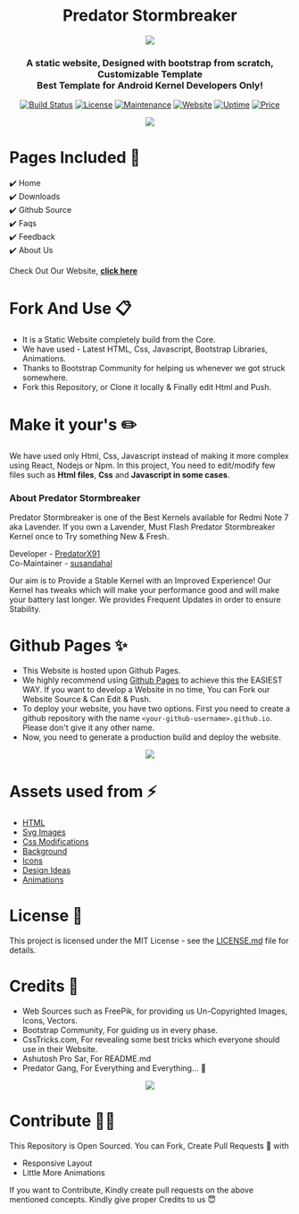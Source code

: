 <h1 align="center"> Predator Stormbreaker </h1> 

<p align="center">
  <img src="https://raw.githubusercontent.com/predator-stormbreaker/predator-stormbreaker.github.io/05c3f725035d41b9538120792bf565c998ece3bf/assets/img/Programming.svg"></img>
</p>

<h3 align="center"> A static website, Designed with bootstrap from scratch, Customizable Template <br/> Best Template for Android Kernel Developers Only! </h3>

<p align="center">
      <a href="https://travis-ci.org/badges/badgerbadgerbadger"><img alt="Build Status" src="http://img.shields.io/travis/badges/badgerbadgerbadger.svg?style=flat-square?style=flat-square" /></a>
  <a href="http://badges.mit-license.org/"><img alt="License" src="http://img.shields.io/:license-mit-blue.svg?style=flat-square?style=flat-square" /></a>
  <a href="https://github.com/ashutosh1919/masterPortfolio/commits/master"><img alt="Maintenance" src="https://img.shields.io/badge/maintained-yes-green.svg?style=flat-square" /></a>
  <a href="http://badges.mit-license.org/"><img alt="Website" src="https://img.shields.io/badge/website-up-yellow?style=flat-square" /></a>
  <a href=""><img alt="Uptime" src="https://img.shields.io/badge/uptime-100%25-brightgreen" ></a>
  <a href="https://img.shields.io/badge/price-free-ff69b4"><img alt="Price" src="https://img.shields.io/badge/price-free-ff69b4?style=flat-square" /></a>
</p>

<p align="center"> 
    <img src="https://raw.githubusercontent.com/predator-stormbreaker/predator-stormbreaker.github.io/master/assets/img/hero.png" target="_blank"></img>
  </a>
</p>


# Pages Included 📝

✔️ Home\
✔️ Downloads \
✔️ Github Source\
✔️ Faqs\
✔️ Feedback\
✔️ About Us

Check Out Our Website, **[click here](https://predator-stormbreaker.github.io/)**


# Fork And Use 📋

- It is a Static Website completely build from the Core.
- We have used - Latest HTML, Css, Javascript, Bootstrap Libraries, Animations.
- Thanks to Bootstrap Community for helping us whenever we got struck somewhere.
- Fork this Repository, or Clone it locally & Finally edit Html and Push.


# Make it your's ✏️

We have used only Html, Css, Javascript instead of making it more complex using React, Nodejs or Npm. In this project, You need to edit/modify few files such as **Html files**, **Css** and **Javascript in some cases**. 



### About Predator Stormbreaker

Predator Stormbreaker is one of the Best Kernels available for Redmi Note 7 aka Lavender. If you own a Lavender, Must Flash Predator Stormbreaker Kernel once to Try something New & Fresh. 

Developer - [PredatorX91](https://t.me/PredatorX91) <br>
Co-Maintainer - [susandahal](https://t.me/susandahal)


Our aim is to Provide a Stable Kernel with an Improved Experience! Our Kernel has tweaks which will make your performance good and will make your battery last longer. We provides Frequent Updates in order to ensure Stability.


# Github Pages ✨

- This Website is hosted upon Github Pages.
- We highly recommend using [Github Pages](https://create-react-app.dev/docs/deployment/#github-pages) to achieve this the EASIEST WAY. If you want to develop a Website in no time, You can Fork our Website Source & Can Edit & Push.
- To deploy your website, you have two options. First you need to create a github repository with the name `<your-github-username>.github.io`. Please don't give it any other name.
- Now, you need to generate a production build and deploy the website.

<p align="center"> 
    <img src="https://raw.githubusercontent.com/predator-stormbreaker/predator-stormbreaker.github.io/master/assets/img/20200622_213732-01-01.jpeg"></img>
</p>

# Assets used from ⚡

- [HTML](https://html.com/html5)
- [Svg Images](https://www.freepik.com/)
- [Css Modifications](https://css-tricks.com/)
- [Background](https://webkul.github.io/coolhue/)
- [Icons](https://boxicons.com/)
- [Design Ideas](https://bootstrapmade.com/)
- [Animations](https://www.gradient-animator.com/)


# License 📄

This project is licensed under the MIT License - see the [LICENSE.md](https://github.com/predator-stormbreaker/predator-stormbreaker.github.io/blob/master/LICENSE) file for details.


# Credits 💯 

- Web Sources such as FreePik, for providing us Un-Copyrighted Images, Icons, Vectors. 
- Bootstrap Community, For guiding us in every phase.
- CssTricks.com, For revealing some best tricks which everyone should use in their Website.
- Ashutosh Pro Sar, For README.md
- Predator Gang, For Everything and Everything... 🤩

<p align="center">
<img src="https://raw.githubusercontent.com/predator-stormbreaker/predator-stormbreaker.github.io/05c3f725035d41b9538120792bf565c998ece3bf/assets/img/www.svg"> </img>
</p>

# Contribute ✌🏻
This Repository is Open Sourced. You can Fork, Create Pull Requests 🙂 with
- Responsive Layout <br>
- Little More Animations <br>

 If you want to Contribute, Kindly create pull requests on the above mentioned concepts. Kindly give proper Credits to us 😇 
